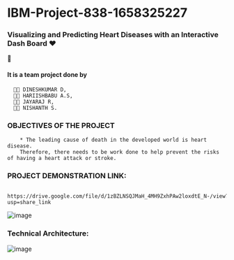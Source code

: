 # IBM-Project-838-1658325227
### Visualizing and Predicting Heart Diseases with an Interactive Dash Board :heart:
:wave:
#### It is a team project done by
      👨‍🎓 DINESHKUMAR D,
      👨‍🎓 HARIISHBABU A.S,
      👨‍🎓 JAYARAJ R,
      👨‍🎓 NISHANTH S.
### OBJECTIVES OF THE PROJECT
        * The leading cause of death in the developed world is heart disease.
        Therefore, there needs to be work done to help prevent the risks of having a heart attack or stroke.
       
### PROJECT DEMONSTRATION LINK:
            https://drive.google.com/file/d/1zBZLNSQJMaH_4MH9ZxhPAw2loxdtE_N-/view?usp=share_link
![image](https://user-images.githubusercontent.com/85510421/201465636-9852b96f-e4dd-4d83-b5c8-20bda0105410.png)

### Technical Architecture:
![image](https://user-images.githubusercontent.com/85510421/201466613-0abd9b5d-e08b-4f5d-b429-57505dbe8da4.png)
